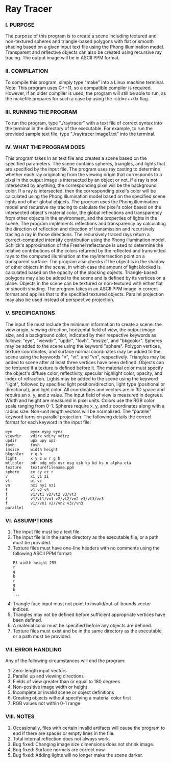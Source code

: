 # Ray Tracer

### I. PURPOSE ###

The purpose of this program is to create a scene including textured and non-textured
spheres and triangle-based polygons with flat or smooth shading based on a given input
text file using the Phong illumination model. Transparent and reflective objects can
also be created using recursive ray tracing. The output image will be in ASCII PPM format.


### II. COMPILATION ###

To compile this program, simply type "make" into a Linux machine terminal. Note: This
program uses C++11, so a compatible compiler is required. However, if an older compiler
is used, the program will still be able to run, as the makefile prepares for such a case
by using the -std=c++0x flag.


### III. RUNNING THE PROGRAM ###

To run the program, type "./raytracer" with a text file of correct syntax into the terminal
in the directory of the executable. For example, to run the provided sample text file, type
"./raytracer image1.txt" into the terminal.


### IV. WHAT THE PROGRAM DOES ###

This program takes in an text file and creates a scene based on the specified parameters.
The scene contains spheres, triangles, and lights that are specified by the input file. The
program uses ray casting to determine whether each ray originating from the viewing origin
that corresponds to a pixel in the output image is intersected by an object or not. If a ray
is not intersected by anything, the corresponding pixel will be the background color. If a
ray is intersected, then the corresponding pixel's color will be calculated using the Phong
illumination model based on the specified scene lights and other global objects. The program
uses the Phong illumination model and recursive ray tracing to calculate the pixel's color
based on the intersected object's material color, the global reflections and transparency
from other objects in the environment, and the properties of lights in the scene. The program
implements reflections and transparency by calculating the direction of reflection and
direction of transmission and recursively tracing a ray in those directions. The recursively
traced rays return a correct-computed intensity contribution using the Phong illumination
model. Schlick's approximation of the Fresnel reflectance is used to determine the relative
contributions of the colors returned by the reflected and transmitted rays to the computed
illumination at the ray/intersection point on a transparent surface. The program also checks
if the object is in the shadow of other objects in the scene, in which case the amount of
light blocked is calculated based on the opacity of the blocking objects. Triangle-based
polygons may also be added to the scene and is defined by its vertices on a plane. Objects
in the scene can be textured or non-textured with either flat or smooth shading. The program
takes in an ASCII PPM image in correct format and applies that to the specified textured
objects. Parallel projection may also be used instead of perspective projection.


### V. SPECIFICATIONS ###

The input file must include the minimum information to create a scene: the view origin,
viewing direction, horizontal field of view, the output image size, and a background color,
indicated by their respective keywords as follows: "eye", "viewdir", "updir", "fovh", 
"imsize", and "bkgcolor". Spheres may be added to the scene using the keyword "sphere".
Polygon vertices, texture coordinates, and surface normal coordinates may be added to the
scene using the keywords "v", "vt", and "vn", respectively. Triangles may be added to scene
after at least three vertices have been defined. Objects can be textured if a texture is
defined before it. The material color must specify the object's diffuse color, reflectivity,
specular highlight color, opacity, and index of refraction. Lights may be added to the scene
using the keyword "light", followed by specified light position/direction, light type
(positional or directional), and light color. All coordinates and vectors are in 3D space and
require an x, y, and z value. The input field of view is measured in degrees. Width and height
are measured in pixel units. Colors use the RGB color scale ranging from 0-1. Spheres require
x, y, and z coordinates along with a radius size. Non-unit length vectors will be normalized.
The "parallel" keyword turns on parallel projection. The following details the correct format
for each keyword in the input file:

```
eye        eyex eyey eyez
viewdir    vdirx vdiry vdirz
updir      upx upy upz
fovh       fovh
imsize     width height
bkgcolor   r g b
light      x y z w r g b
mtlcolor   odr odg odb osr osg osb ka kd ks n alpha eta
texture    texturefilename.ppm
sphere     cx cy cz r
v          xi yi zi
vt         ui vi
vn         nxi nyi nzi
f          v1 v2 v3
f          v1/vt1 v2/vt2 v3/vt3
f          v1/vt1/vn1 v2/vt2/vn2 v3/vt3/vn3
f          v1//vn1 v2//vn2 v3//vn3
parallel
```

### VI. ASSUMPTIONS ###

1. The input file must be a text file.
2. The input file is in the same directory as the executable file, or a path must be provided.
3. Texture files must have one-line headers with no comments using the following ASCII PPM format:
   ```
   P3 width height 255
   r
   g
   b
   r
   g
   b
   ...
   ```
4. Triangle face input must not point to invalid/out-of-bounds vector indices.
5. Triangles may not be defined before sufficient appropriate vertices have been defined.
6. A material color must be specified before any objects are defined.
7. Texture files must exist and be in the same directory as the executable, or a path must be
   provided.


### VII. ERROR HANDLING ###

Any of the following circumstances will end the program:
1. Zero-length input vectors
2. Parallel up and viewing directions
3. Fields of view greater than or equal to 180 degrees
4. Non-positive image width or height
5. Incomplete or invalid scene or object definitions
6. Creating objects without specifying a material color first
7. RGB values not within 0-1 range


### VIII. NOTES ###

1. Occasionally, files with certain invalid artifacts will cause the program to end if there
   are spaces or empty lines in the file.
2. Total internal reflection does not always work.
3. Bug fixed: Changing image size dimensions does not shrink image.
4. Bug fixed: Surface normals are correct now.
5. Bug fixed: Adding lights will no longer make the scene darker.

